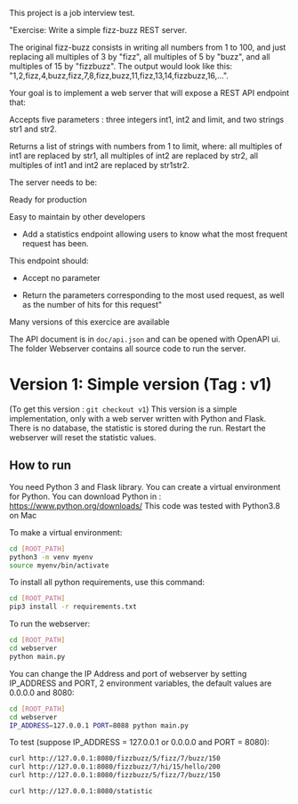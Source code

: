 This project is a job interview test.

"Exercise: Write a simple fizz-buzz REST server.

The original fizz-buzz consists in writing all numbers from 1 to 100, and just replacing all multiples of 3 by "fizz", all multiples of 5 by "buzz", and all multiples of 15 by "fizzbuzz". The output would look like this: "1,2,fizz,4,buzz,fizz,7,8,fizz,buzz,11,fizz,13,14,fizzbuzz,16,...".

Your goal is to implement a web server that will expose a REST API endpoint that:

Accepts five parameters : three integers int1, int2 and limit, and two strings str1 and str2.

Returns a list of strings with numbers from 1 to limit, where: all multiples of int1 are replaced by str1, all multiples of int2 are replaced by str2, all multiples of int1 and int2 are replaced by str1str2.

The server needs to be:

Ready for production

Easy to maintain by other developers

- Add a statistics endpoint allowing users to know what the most frequent request has been.

This endpoint should:

- Accept no parameter

- Return the parameters corresponding to the most used request, as well as the number of hits for this request"

Many versions of this exercice are available

The API document is in `doc/api.json` and can be opened with OpenAPI ui.  
The folder Webserver contains all source code to run the server.

# Version 1: Simple version (Tag : v1)

(To get this version : `git checkout v1`)
This version is a simple implementation, only with a web server written with Python and Flask. There is no database, the statistic is stored during the run. Restart the webserver will reset the statistic values.

## How to run

You need Python 3 and Flask library. You can create a virtual environment for Python. You can download Python in : https://www.python.org/downloads/
This code was tested with Python3.8 on Mac

To make a virtual environment:

```sh
cd [ROOT_PATH]
python3 -m venv myenv
source myenv/bin/activate
```

To install all python requirements, use this command:

```sh
cd [ROOT_PATH]
pip3 install -r requirements.txt
```

To run the webserver:

```sh
cd [ROOT_PATH]
cd webserver
python main.py
```

You can change the IP Address and port of webserver by setting IP_ADDRESS and PORT, 2 environment variables, the default values are 0.0.0.0 and 8080:

```sh
cd [ROOT_PATH]
cd webserver
IP_ADDRESS=127.0.0.1 PORT=8088 python main.py
```

To test (suppose IP_ADDRESS = 127.0.0.1 or 0.0.0.0 and PORT = 8080):

```sh
curl http://127.0.0.1:8080/fizzbuzz/5/fizz/7/buzz/150
curl http://127.0.0.1:8080/fizzbuzz/7/hi/15/hello/200
curl http://127.0.0.1:8080/fizzbuzz/5/fizz/7/buzz/150

curl http://127.0.0.1:8080/statistic
```
